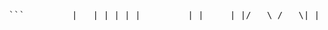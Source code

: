 <pre> ``` _____ _ |_ _| | | | | ___ ___ | | ___ | |/ _ \ / _ \| |/ _ \ | | (_) | (_) | | __/ \_/\___/ \___/|_|\___| topdzi ``` </pre>
